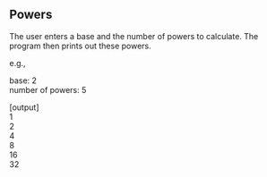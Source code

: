 Powers
------

The user enters a base and the number of powers to calculate. The program then prints out these powers.

e.g.,

base: 2  
number of powers: 5

[output]  
1  
2  
4  
8  
16  
32  

